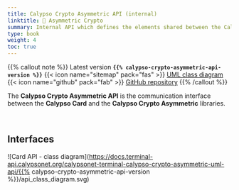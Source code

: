 ```yaml
---
title: Calypso Crypto Asymmetric API (internal)
linktitle: 🔶 Asymmetric Crypto
summary: Internal API which defines the elements shared between the Calypso Card and the Calypso Crypto Asymmetric libraries.
type: book
weight: 4
toc: true
---
```


{{% callout note %}}
Latest version **`{{% calypso-crypto-asymmetric-api-version %}}`**
<span class="component-metadata">{{< icon name="sitemap" pack="fas" >}} [UML class diagram](https://docs.terminal-api.calypsonet.org/calypsonet-terminal-calypso-crypto-asymmetric-uml-api/)</span>
<span class="component-metadata">{{< icon name="github" pack="fab" >}} [GitHub repository](https://github.com/calypsonet/calypsonet-terminal-calypso-crypto-asymmetric-uml-api/)</span>
{{% /callout %}}

The **Calypso Crypto Asymmetric API** is the communication interface between the **Calypso Card** and the 
**Calypso Crypto Asymmetric** libraries.

<br>

## Interfaces

![Card API - class diagram](https://docs.terminal-api.calypsonet.org/calypsonet-terminal-calypso-crypto-asymmetric-uml-api/{{% calypso-crypto-asymmetric-api-version %}}/api_class_diagram.svg)
